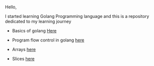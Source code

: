 Hello,

I started learning Golang Programming language and this is a repository dedicated to my learning journey

- Basics of golang [Here](https://github.com/zjoart/my_golang_learning_documentation/tree/Develop/basics_learning)

- Program flow control in golang [here](https://github.com/zjoart/my_golang_learning_documentation/tree/Develop/flow_control)

- Arrays [here](https://github.com/zjoart/my_golang_learning_documentation/tree/Develop/Arrays)

- Slices [here](https://github.com/zjoart/my_golang_learning_documentation/tree/Develop/Slices)


